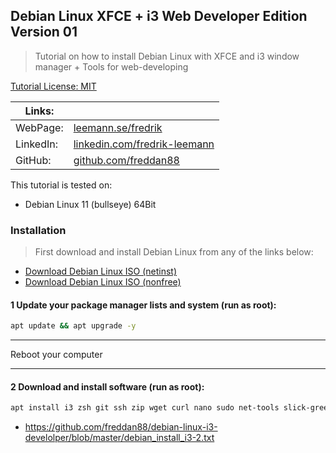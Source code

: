 ## Debian Linux XFCE + i3 Web Developer Edition Version 01

> Tutorial on how to install Debian Linux with XFCE and i3 window manager + Tools for web-developing

[Tutorial License: MIT](https://choosealicense.com/licenses/mit/)

| Links:    |                                                                                      |
| --------- | ------------------------------------------------------------------------------------ |
| WebPage:  | [leemann.se/fredrik](http://www.leemann.se/fredrik)                                  |
| LinkedIn: | [linkedin.com/fredrik-leemann](https://se.linkedin.com/in/fredrik-leemann-821b19110) |
| GitHub:   | [github.com/freddan88](https://github.com/freddan88)                                 |

This tutorial is tested on:

- Debian Linux 11 (bullseye) 64Bit

### Installation

> First download and install Debian Linux from any of the links below:

- [Download Debian Linux ISO (netinst)](https://www.debian.org/download)
- [Download Debian Linux ISO (nonfree)](https://cdimage.debian.org/cdimage/unofficial/non-free/cd-including-firmware)

#### 1 Update your package manager lists and system (run as root):

```bash
apt update && apt upgrade -y
```

---

Reboot your computer

---

#### 2 Download and install software (run as root):

```bash
apt install i3 zsh git ssh zip wget curl nano sudo net-tools slick-greeter gparted synaptic neofetch nitrogen imagemagick mirage xfce4-screenshooter compton gimp lightdm -y
```

- https://github.com/freddan88/debian-linux-i3-develolper/blob/master/debian_install_i3-2.txt
